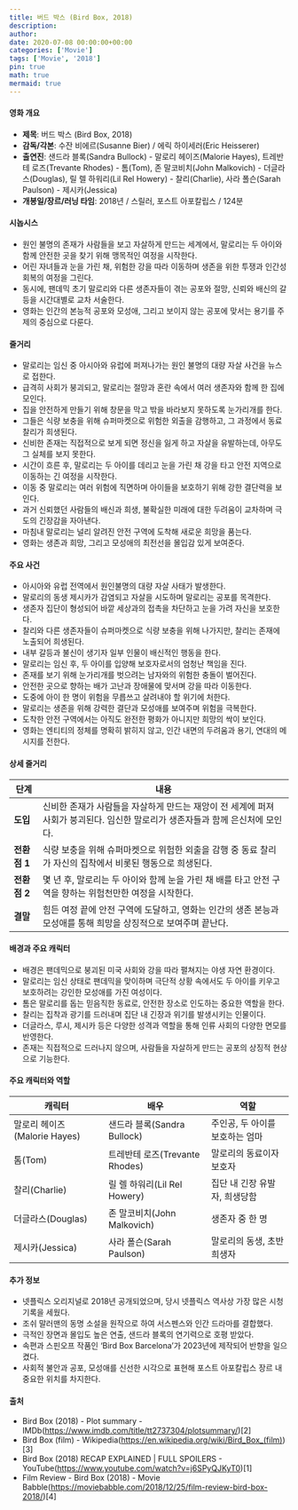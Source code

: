 ```yaml
---
title: 버드 박스 (Bird Box, 2018)
description: 
author: 
date: 2020-07-08 00:00:00+00:00
categories: ['Movie']
tags: ['Movie', '2018']
pin: true
math: true
mermaid: true
---
```

#### 영화 개요

- **제목**: 버드 박스 (Bird Box, 2018)  
- **감독/각본**: 수잔 비에르(Susanne Bier) / 에릭 하이세러(Eric Heisserer)  
- **출연진**: 샌드라 블록(Sandra Bullock) - 말로리 헤이즈(Malorie Hayes), 트레반테 로즈(Trevante Rhodes) - 톰(Tom), 존 말코비치(John Malkovich) - 더글라스(Douglas), 릴 렐 하워리(Lil Rel Howery) - 찰리(Charlie), 사라 폴슨(Sarah Paulson) - 제시카(Jessica)  
- **개봉일/장르/러닝 타임**: 2018년 / 스릴러, 포스트 아포칼립스 / 124분  

#### 시놉시스

- 원인 불명의 존재가 사람들을 보고 자살하게 만드는 세계에서, 말로리는 두 아이와 함께 안전한 곳을 찾기 위해 맹목적인 여정을 시작한다.  
- 어린 자녀들과 눈을 가린 채, 위험한 강을 따라 이동하며 생존을 위한 투쟁과 인간성 회복의 여정을 그린다.  
- 동시에, 팬데믹 초기 말로리와 다른 생존자들이 겪는 공포와 절망, 신뢰와 배신의 갈등을 시간대별로 교차 서술한다.  
- 영화는 인간의 본능적 공포와 모성애, 그리고 보이지 않는 공포에 맞서는 용기를 주제의 중심으로 다룬다.  

#### 줄거리

- 말로리는 임신 중 아시아와 유럽에 퍼져나가는 원인 불명의 대량 자살 사건을 뉴스로 접한다.  
- 급격히 사회가 붕괴되고, 말로리는 절망과 혼란 속에서 여러 생존자와 함께 한 집에 모인다.  
- 집을 안전하게 만들기 위해 창문을 막고 밖을 바라보지 못하도록 눈가리개를 한다.  
- 그들은 식량 보충을 위해 슈퍼마켓으로 위험한 외출을 감행하고, 그 과정에서 동료 찰리가 희생된다.  
- 신비한 존재는 직접적으로 보게 되면 정신을 잃게 하고 자살을 유발하는데, 아무도 그 실체를 보지 못한다.  
- 시간이 흐른 후, 말로리는 두 아이를 데리고 눈을 가린 채 강을 타고 안전 지역으로 이동하는 긴 여정을 시작한다.  
- 이동 중 말로리는 여러 위험에 직면하며 아이들을 보호하기 위해 강한 결단력을 보인다.  
- 과거 신뢰했던 사람들의 배신과 희생, 불확실한 미래에 대한 두려움이 교차하며 극도의 긴장감을 자아낸다.  
- 마침내 말로리는 널리 알려진 안전 구역에 도착해 새로운 희망을 품는다.  
- 영화는 생존과 희망, 그리고 모성애의 최전선을 몰입감 있게 보여준다.  

#### 주요 사건

- 아시아와 유럽 전역에서 원인불명의 대량 자살 사태가 발생한다.  
- 말로리의 동생 제시카가 감염되고 자살을 시도하며 말로리는 공포를 목격한다.  
- 생존자 집단이 형성되어 바깥 세상과의 접촉을 차단하고 눈을 가려 자신을 보호한다.  
- 찰리와 다른 생존자들이 슈퍼마켓으로 식량 보충을 위해 나가지만, 찰리는 존재에 노출되어 희생된다.  
- 내부 갈등과 불신이 생기자 일부 인물이 배신적인 행동을 한다.  
- 말로리는 임신 후, 두 아이를 입양해 보호자로서의 엄청난 책임을 진다.  
- 존재를 보기 위해 눈가리개를 벗으려는 남자와의 위험한 충돌이 벌어진다.  
- 안전한 곳으로 향하는 배가 고난과 장애물에 맞서며 강을 따라 이동한다.  
- 도중에 아이 한 명이 위험을 무릅쓰고 살려내야 할 위기에 처한다.  
- 말로리는 생존을 위해 강력한 결단과 모성애를 보여주며 위험을 극복한다.  
- 도착한 안전 구역에서는 아직도 완전한 평화가 아니지만 희망의 싹이 보인다.  
- 영화는 엔티티의 정체를 명확히 밝히지 않고, 인간 내면의 두려움과 용기, 연대의 메시지를 전한다.  

#### 상세 줄거리

| **단계** | **내용**                                                                                  |
|----------|-------------------------------------------------------------------------------------------|
| **도입** | 신비한 존재가 사람들을 자살하게 만드는 재앙이 전 세계에 퍼져 사회가 붕괴된다. 임신한 말로리가 생존자들과 함께 은신처에 모인다. |
| **전환점 1** | 식량 보충을 위해 슈퍼마켓으로 위험한 외출을 감행 중 동료 찰리가 자신의 집착에서 비롯된 행동으로 희생된다.                    |
| **전환점 2** | 몇 년 후, 말로리는 두 아이와 함께 눈을 가린 채 배를 타고 안전 구역을 향하는 위험천만한 여정을 시작한다.                        |
| **결말** | 힘든 여정 끝에 안전 구역에 도달하고, 영화는 인간의 생존 본능과 모성애를 통해 희망을 상징적으로 보여주며 끝난다.                 |

#### 배경과 주요 캐릭터

- 배경은 팬데믹으로 붕괴된 미국 사회와 강을 따라 펼쳐지는 야생 자연 환경이다.  
- 말로리는 임신 상태로 팬데믹을 맞이하며 극단적 상황 속에서도 두 아이를 키우고 보호하려는 강인한 모성애를 가진 여성이다.  
- 톰은 말로리를 돕는 믿음직한 동료로, 안전한 장소로 인도하는 중요한 역할을 한다.  
- 찰리는 집착과 광기를 드러내며 집단 내 긴장과 위기를 발생시키는 인물이다.  
- 더글라스, 루시, 제시카 등은 다양한 성격과 역할을 통해 인류 사회의 다양한 면모를 반영한다.  
- 존재는 직접적으로 드러나지 않으며, 사람들을 자살하게 만드는 공포의 상징적 현상으로 기능한다.  

#### 주요 캐릭터와 역할

| **캐릭터**         | **배우**              | **역할**                          |
|--------------------|-----------------------|----------------------------------|
| 말로리 헤이즈(Malorie Hayes) | 샌드라 블록(Sandra Bullock) | 주인공, 두 아이를 보호하는 엄마  |
| 톰(Tom)            | 트레반테 로즈(Trevante Rhodes) | 말로리의 동료이자 보호자          |
| 찰리(Charlie)      | 릴 렐 하워리(Lil Rel Howery)  | 집단 내 긴장 유발자, 희생당함    |
| 더글라스(Douglas)  | 존 말코비치(John Malkovich)  | 생존자 중 한 명                   |
| 제시카(Jessica)    | 사라 폴슨(Sarah Paulson)     | 말로리의 동생, 초반 희생자        |

#### 추가 정보

- 넷플릭스 오리지널로 2018년 공개되었으며, 당시 넷플릭스 역사상 가장 많은 시청 기록을 세웠다.  
- 조쉬 말러맨의 동명 소설을 원작으로 하여 서스펜스와 인간 드라마를 결합했다.  
- 극적인 장면과 몰입도 높은 연출, 샌드라 블록의 연기력으로 호평 받았다.  
- 속편과 스핀오프 작품인 ‘Bird Box Barcelona’가 2023년에 제작되어 반향을 일으켰다.  
- 사회적 불안과 공포, 모성애를 신선한 시각으로 표현해 포스트 아포칼립스 장르 내 중요한 위치를 차지한다.  

#### 출처

- Bird Box (2018) - Plot summary - IMDb(https://www.imdb.com/title/tt2737304/plotsummary/)[2]  
- Bird Box (film) - Wikipedia(https://en.wikipedia.org/wiki/Bird_Box_(film))[3]  
- Bird Box (2018) RECAP EXPLAINED | FULL SPOILERS - YouTube(https://www.youtube.com/watch?v=j6SPyQJKyT0)[1]  
- Film Review - Bird Box (2018) - Movie Babble(https://moviebabble.com/2018/12/25/film-review-bird-box-2018/)[4]
